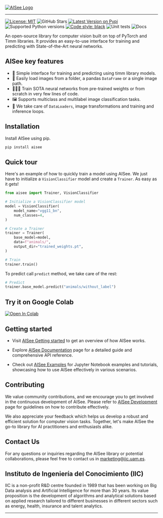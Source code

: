 [![AISee Logo](./docs/source/_resources/aisee-logo.png)](https://iiconocimiento.github.io/aisee/stable/)

---

[![License: MIT](https://img.shields.io/github/license/iiconocimiento/aisee)](https://github.com/iiconocimiento/aisee/blob/main/LICENSE) ![GitHub Stars](https://img.shields.io/github/stars/iiconocimiento/aisee?style=social) [![Latest Version on Pypi](https://img.shields.io/pypi/v/aisee)](https://pypi.org/project/aisee/) ![Supported Python versions](https://img.shields.io/pypi/pyversions/aisee) [![Code style: black](https://img.shields.io/badge/code%20style-black-000000.svg)](https://github.com/psf/black) ![Unit tests](https://github.com/iiconocimiento/aisee/actions/workflows/unit-tests.yml/badge.svg) ![Docs](https://github.com/iiconocimiento/aisee/actions/workflows/documentation.yml/badge.svg)

An open-source library for computer vision built on top of PyTorch and Timm libraries. It provides an easy-to-use interface for training and predicting with State-of-the-Art neural networks.

## AISee key features 

- 🤗 Simple interface for training and predicting using timm library models.
- 📁 Easily load images from a folder, a pandas `DataFrame` or a single image path.
- 🏋🏽‍♂️ Train SOTA neural networks from pre-trained weights or from scratch in very few lines of code.  
- 🖼️ Supports multiclass and multilabel image classification tasks.
- 🔨 We take care of `DataLoaders`, image transformations and training and inference loops.


## Installation

Install AISee using pip.

```bash
pip install aisee
```


## Quick tour

Here's an example of how to quickly train a model using AISee. We just have to initialize a `VisionClassifier` model and create a `Trainer`. As easy as it gets!

```python
from aisee import Trainer, VisionClassifier

# Initialize a VisionClassifier model
model = VisionClassifier(
    model_name="vgg11_bn", 
    num_classes=4,
)

# Create a Trainer 
trainer = Trainer(
    base_model=model, 
    data=f"animals/",
    output_dir="trained_weights.pt",
)

# Train
trainer.train()
```

To predict call `predict` method, we take care of the rest:

```python
# Predict 
trainer.base_model.predict("animals/without_label")
```


## Try it on Google Colab
<a target="_blank" href="https://colab.research.google.com/github/iiconocimiento/aisee/blob/main/notebooks/multi_class_classification.ipynb">
  <img src="https://colab.research.google.com/assets/colab-badge.svg" alt="Open In Colab"/>
</a>


## Getting started

- Visit [AISee Getting started](https://iiconocimiento.github.io/aisee/stable/_getting_started/getting_started.html) to get an overview of how AISee works.

- Explore [AISee Documentation](https://iiconocimiento.github.io/aisee/stable/) page for a detailed guide and comprehensive API reference.

- Check out [AISee Examples](https://iiconocimiento.github.io/aisee/stable/_examples/examples.html) for Jupyter Notebook examples and tutorials, showcasing how to use AISee effectively in various scenarios.

## Contributing

We value community contributions, and we encourage you to get involved in the continuous development of AISee. Please refer to [AISee Development](https://iiconocimiento.github.io/aisee/stable/_development/development.html) page for guidelines on how to contribute effectively.

We also appreciate your feedback which helps us develop a robust and efficient solution for computer vision tasks. Together, let's make AISee the go-to library for AI practitioners and enthusiasts alike.

## Contact Us
For any questions or inquiries regarding the AISee library or potential collaborations, please feel free to contact us in marketing@iic.uam.es. 

## Instituto de Ingeniería del Conocimiento (IIC)
IIC is a non-profit R&D centre founded in 1989 that has been working on Big Data analysis and Artificial Intelligence for more than 30 years. Its value proposition is the development of algorithms and analytical solutions based on applied research tailored to different businesses in different sectors such as energy, health, insurance and talent analytics.

---
